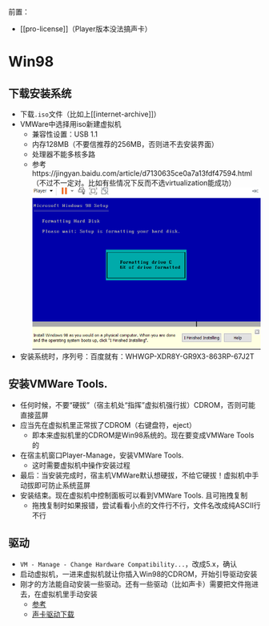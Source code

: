 前置：
- [[pro-license]]（Player版本没法搞声卡）

# Win98
## 下载安装系统
- 下载`.iso`文件（比如上[[internet-archive]]）
- VMWare中选择用iso新建虚拟机
  - 兼容性设置：USB 1.1
  - 内存128MB（不要信推荐的256MB，否则进不去安装界面）
  - 处理器不能多核多路
  - 参考https://jingyan.baidu.com/article/d7130635ce0a7a13fdf47594.html（不过不一定对。比如有些情况下反而不选virtualization能成功）
![](win98.png)
- 安装系统时，序列号：百度就有：WHWGP-XDR8Y-GR9X3-863RP-67J2T
## 安装VMWare Tools.
- 任何时候，不要“硬拔”（宿主机处“指挥”虚拟机强行拔）CDROM，否则可能直接蓝屏
- 应当先在虚拟机里正常拔了CDROM（右键盘符，eject）
  - 即本来虚拟机里的CDROM是Win98系统的。现在要变成VMWare Tools的
- 在宿主机窗口Player-Manage，安装VMWare Tools.
  - 这时需要虚拟机中操作安装过程
- 最后：当安装完成时，宿主机VMWare默认想硬拔，不给它硬拔！虚拟机中手动拔即可防止系统蓝屏
- 安装结束。现在虚拟机中控制面板可以看到VMWare Tools. 且可拖拽复制
  - 拖拽复制时如果报错，尝试看看小点的文件行不行，文件名改成纯ASCII行不行
## 驱动
- `VM - Manage - Change Hardware Compatibility...`，改成5.x，确认
- 启动虚拟机，一进来虚拟机就让你插入Win98的CDROM，开始引导驱动安装
- 刚才的方法能自动安装一些驱动。还有一些驱动（比如声卡）需要把文件拖进去，在虚拟机里手动安装
  - [参考](https://www.sysnettechsolutions.com/en/install-windows-98-vmware/)
  - [声卡驱动下载](https://support.creative.com/downloads/download.aspx?nDownloadId=259)